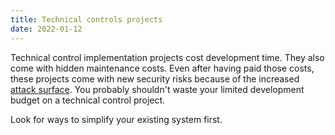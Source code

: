 ```yaml
---
title: Technical controls projects
date: 2022-01-12
---
```


Technical control implementation projects cost development time. They also come with hidden maintenance costs. Even after having paid those costs, these projects come with new security risks because of the increased [attack surface](/blog/should-you-keep-an-inventory). You probably shouldn't waste your limited development budget on a technical control project. 

Look for ways to simplify your existing system first.
